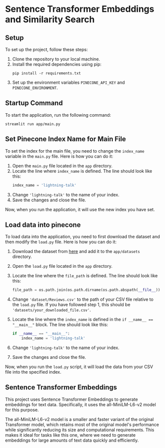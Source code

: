 # Sentence Transformer Embeddings and Similarity Search

## Setup
To set up the project, follow these steps:
1. Clone the repository to your local machine.
2. Install the required dependencies using pip:
   ```
   pip install -r requirements.txt
   ```
3. Set up the environment variables `PINECONE_API_KEY` and `PINECONE_ENVIRONMENT`.

## Startup Command
To start the application, run the following command:
   ```
   streamlit run app/main.py
   ```
## Set Pinecone Index Name for Main File
To set the index for the main file, you need to change the `index_name` variable in the `main.py` file. Here is how you can do it:
1. Open the `main.py` file located in the `app` directory.
2. Locate the line where `index_name` is defined. The line should look like this:
   ```python
   index_name = 'lightning-talk'
   ```
3. Change `'lightning-talk'` to the name of your index.
4. Save the changes and close the file.

Now, when you run the application, it will use the new index you have set.

## Load data into pinecone
To load data into the application, you need to first download the dataset and then modify the `load.py` file. Here is how you can do it:

1. Download the dataset from [here](https://www.kaggle.com/datasets/snap/amazon-fine-food-reviews) and add it to the `app/datasets` directory.

2. Open the `load.py` file located in the `app` directory.

3. Locate the line where the `file_path` is defined. The line should look like this:
   ```python
   file_path = os.path.join(os.path.dirname(os.path.abspath(__file__)), 'dataset/Reviews.csv')
   ```
4. Change `'dataset/Reviews.csv'` to the path of your CSV file relative to the `load.py` file. If you have followed step 1, this should be `'datasets/your_downloaded_file.csv'`.

5. Locate the line where the `index_name` is defined in the `if __name__ == "__main__"` block. The line should look like this:
   ```python
   if __name__ == "__main__":
       index_name = 'lightning-talk'
   ```
6. Change `'lightning-talk'` to the name of your index.

7. Save the changes and close the file.

Now, when you run the `load.py` script, it will load the data from your CSV file into the specified index.

## Sentence Transformer Embeddings

This project uses Sentence Transformer Embeddings to generate embeddings for text data. Specifically, it uses the all-MiniLM-L6-v2 model for this purpose.

The all-MiniLM-L6-v2 model is a smaller and faster variant of the original Transformer model, which retains most of the original model's performance while significantly reducing its size and computational requirements. This makes it ideal for tasks like this one, where we need to generate embeddings for large amounts of text data quickly and efficiently.


